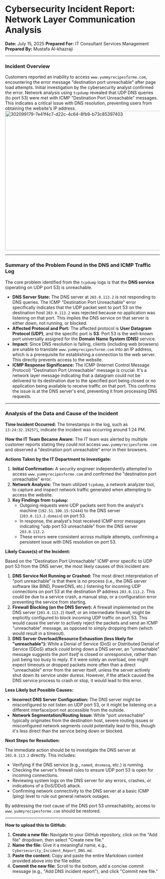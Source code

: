 # Cybersecurity Incident Report: Network Layer Communication Analysis

**Date:** July 15, 2025
**Prepared For:** IT Consultant Services Management
**Prepared By:** Mustafa Al-khazraji

---

### Incident Overview

Customers reported an inability to access `www.yummyrecipesforme.com`, encountering the error message "destination port unreachable" after page load attempts. Initial investigation by the cybersecurity analyst confirmed the error. Network analysis using `tcpdump` revealed that UDP DNS queries (to port 53) were met with ICMP "Destination Port Unreachable" messages. This indicates a critical issue with DNS resolution, preventing users from obtaining the website's IP address.
<img width="891" height="453" alt="302099179-7e41f4c7-d22c-4c64-8fb9-b73c85397403" src="https://github.com/user-attachments/assets/0061b3ed-8a8a-4e8d-9bfc-0af96d7bd940" />

---

### Summary of the Problem Found in the DNS and ICMP Traffic Log

The core problem identified from the `tcpdump` logs is that the **DNS service** (operating on UDP port 53) is unreachable.

* **DNS Server State:** The DNS server at `203.0.113.2` is not responding to DNS queries. The ICMP "Destination Port Unreachable" error specifically indicates that the UDP packet sent to port 53 on the destination host `203.0.113.2` was rejected because no application was listening on that port. This implies the DNS service on that server is either down, not running, or blocked.
* **Affected Protocol and Port:** The affected protocol is **User Datagram Protocol (UDP)**, and the specific port is **53**. Port 53 is the well-known port universally assigned for the **Domain Name System (DNS)** service.
* **Impact:** Since DNS resolution is failing, clients (including web browsers) are unable to translate `www.yummyrecipesforme.com` into an IP address, which is a prerequisite for establishing a connection to the web server. This directly prevents access to the website.
* **ICMP Response Significance:** The ICMP (Internet Control Message Protocol) "Destination Port Unreachable" message is crucial. It's a network layer message indicating that a datagram could not be delivered to its destination due to the specified port being closed or no application being available to receive traffic on that port. This confirms the issue is at the DNS server's end, preventing it from processing DNS requests.

---

### Analysis of the Data and Cause of the Incident

**Time Incident Occurred:** The timestamps in the log, such as `13:24:32.192571`, indicate the incident was occurring around 1:24 PM.

**How the IT Team Became Aware:** The IT team was alerted by multiple customer reports stating they could not access `www.yummyrecipesforme.com` and observed a "destination port unreachable" error in their browsers.

**Actions Taken by the IT Department to Investigate:**
1.  **Initial Confirmation:** A security engineer independently attempted to access `www.yummyrecipesforme.com` and confirmed the "destination port unreachable" error.
2.  **Network Analysis:** The team utilized `tcpdump`, a network analyzer tool, to capture and inspect network traffic generated when attempting to access the website.
3.  **Key Findings from `tcpdump`:**
    * Outgoing requests were UDP packets sent from the analyst's machine (`192.51.100.15:52444`) to the DNS server (`203.0.113.2.domain`) on port 53.
    * In response, the analyst's host received ICMP error messages indicating "udp port 53 unreachable" from the DNS server `203.0.113.2`.
    * These errors were consistent across multiple attempts, confirming a persistent issue with DNS resolution on port 53.

**Likely Cause(s) of the Incident:**

Based on the "Destination Port Unreachable" ICMP error specific to UDP port 53 from the DNS server, the most likely causes of this incident are:

1.  **DNS Service Not Running or Crashed:** The most direct interpretation of "port unreachable" is that there is no process (i.e., the DNS server software like BIND, PowerDNS, etc.) listening for incoming UDP connections on port 53 at the destination IP address `203.0.113.2`. This could be due to a service crash, a manual stop, or a configuration error preventing the service from starting.
2.  **Firewall Blocking (on the DNS Server):** A firewall implemented on the DNS server (`203.0.113.2`) itself, or an intermediate firewall, might be explicitly configured to block incoming UDP traffic on port 53. This would cause the server to actively reject the packets and send an ICMP "unreachable" message, as opposed to simply dropping them (which would result in a timeout).
3.  **DNS Server Overload/Resource Exhaustion (less likely for "unreachable"):** While a Denial of Service (DoS) or Distributed Denial of Service (DDoS) attack *could* bring down a DNS server, an "unreachable" message suggests the *port itself* is closed or unresponsive, rather than just being too busy to reply. If it were solely an overload, one might expect timeouts or dropped packets more often than a direct "unreachable" error from the server itself, unless the server actively shut down its service under duress. However, if the attack caused the DNS service process to crash or stop, it would lead to this error.

**Less Likely but Possible Causes:**

* **Incorrect DNS Server Configuration:** The DNS server might be misconfigured to not listen on UDP port 53, or it might be listening on a different interface/port not accessible from the outside.
* **Network Segmentation/Routing Issue:** While "port unreachable" typically originates from the destination host, severe routing issues or misconfigured network segments *could* potentially lead to this, though it's less direct than the service being down or blocked.

**Next Steps for Resolution:**

The immediate action should be to investigate the DNS server at `203.0.113.2` directly. This includes:

* Verifying if the DNS service (e.g., `named`, `dnsmasq`, etc.) is running.
* Checking the server's firewall rules to ensure UDP port 53 is open for incoming connections.
* Reviewing system logs on the DNS server for any errors, crashes, or indications of a DoS/DDoS attack.
* Confirming network connectivity to the DNS server at a basic ICMP (ping) level to rule out general network outages.

By addressing the root cause of the DNS port 53 unreachability, access to `www.yummyrecipesforme.com` should be restored.

---

**How to upload this to GitHub:**

1.  **Create a new file:** Navigate to your GitHub repository, click on the "Add file" dropdown, then select "Create new file."
2.  **Name the file:** Give it a meaningful name, e.g., `Cybersecurity_Incident_Report_DNS.md`.
3.  **Paste the content:** Copy and paste the entire Markdown content provided above into the file editor.
4.  **Commit the new file:** Scroll to the bottom, add a concise commit message (e.g., "Add DNS incident report"), and click "Commit new file."
